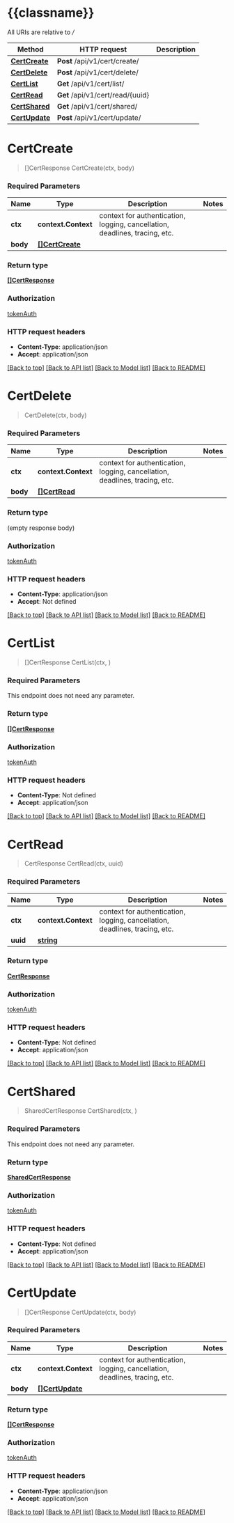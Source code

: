 # {{classname}}

All URIs are relative to */*

Method | HTTP request | Description
------------- | ------------- | -------------
[**CertCreate**](CertApi.md#CertCreate) | **Post** /api/v1/cert/create/ | 
[**CertDelete**](CertApi.md#CertDelete) | **Post** /api/v1/cert/delete/ | 
[**CertList**](CertApi.md#CertList) | **Get** /api/v1/cert/list/ | 
[**CertRead**](CertApi.md#CertRead) | **Get** /api/v1/cert/read/{uuid} | 
[**CertShared**](CertApi.md#CertShared) | **Get** /api/v1/cert/shared/ | 
[**CertUpdate**](CertApi.md#CertUpdate) | **Post** /api/v1/cert/update/ | 

# **CertCreate**
> []CertResponse CertCreate(ctx, body)


### Required Parameters

Name | Type | Description  | Notes
------------- | ------------- | ------------- | -------------
 **ctx** | **context.Context** | context for authentication, logging, cancellation, deadlines, tracing, etc.
  **body** | [**[]CertCreate**](CertCreate.md)|  | 

### Return type

[**[]CertResponse**](CertResponse.md)

### Authorization

[tokenAuth](../README.md#tokenAuth)

### HTTP request headers

 - **Content-Type**: application/json
 - **Accept**: application/json

[[Back to top]](#) [[Back to API list]](../README.md#documentation-for-api-endpoints) [[Back to Model list]](../README.md#documentation-for-models) [[Back to README]](../README.md)

# **CertDelete**
> CertDelete(ctx, body)


### Required Parameters

Name | Type | Description  | Notes
------------- | ------------- | ------------- | -------------
 **ctx** | **context.Context** | context for authentication, logging, cancellation, deadlines, tracing, etc.
  **body** | [**[]CertRead**](CertRead.md)|  | 

### Return type

 (empty response body)

### Authorization

[tokenAuth](../README.md#tokenAuth)

### HTTP request headers

 - **Content-Type**: application/json
 - **Accept**: Not defined

[[Back to top]](#) [[Back to API list]](../README.md#documentation-for-api-endpoints) [[Back to Model list]](../README.md#documentation-for-models) [[Back to README]](../README.md)

# **CertList**
> []CertResponse CertList(ctx, )


### Required Parameters
This endpoint does not need any parameter.

### Return type

[**[]CertResponse**](CertResponse.md)

### Authorization

[tokenAuth](../README.md#tokenAuth)

### HTTP request headers

 - **Content-Type**: Not defined
 - **Accept**: application/json

[[Back to top]](#) [[Back to API list]](../README.md#documentation-for-api-endpoints) [[Back to Model list]](../README.md#documentation-for-models) [[Back to README]](../README.md)

# **CertRead**
> CertResponse CertRead(ctx, uuid)


### Required Parameters

Name | Type | Description  | Notes
------------- | ------------- | ------------- | -------------
 **ctx** | **context.Context** | context for authentication, logging, cancellation, deadlines, tracing, etc.
  **uuid** | [**string**](.md)|  | 

### Return type

[**CertResponse**](CertResponse.md)

### Authorization

[tokenAuth](../README.md#tokenAuth)

### HTTP request headers

 - **Content-Type**: Not defined
 - **Accept**: application/json

[[Back to top]](#) [[Back to API list]](../README.md#documentation-for-api-endpoints) [[Back to Model list]](../README.md#documentation-for-models) [[Back to README]](../README.md)

# **CertShared**
> SharedCertResponse CertShared(ctx, )


### Required Parameters
This endpoint does not need any parameter.

### Return type

[**SharedCertResponse**](SharedCertResponse.md)

### Authorization

[tokenAuth](../README.md#tokenAuth)

### HTTP request headers

 - **Content-Type**: Not defined
 - **Accept**: application/json

[[Back to top]](#) [[Back to API list]](../README.md#documentation-for-api-endpoints) [[Back to Model list]](../README.md#documentation-for-models) [[Back to README]](../README.md)

# **CertUpdate**
> []CertResponse CertUpdate(ctx, body)


### Required Parameters

Name | Type | Description  | Notes
------------- | ------------- | ------------- | -------------
 **ctx** | **context.Context** | context for authentication, logging, cancellation, deadlines, tracing, etc.
  **body** | [**[]CertUpdate**](CertUpdate.md)|  | 

### Return type

[**[]CertResponse**](CertResponse.md)

### Authorization

[tokenAuth](../README.md#tokenAuth)

### HTTP request headers

 - **Content-Type**: application/json
 - **Accept**: application/json

[[Back to top]](#) [[Back to API list]](../README.md#documentation-for-api-endpoints) [[Back to Model list]](../README.md#documentation-for-models) [[Back to README]](../README.md)

